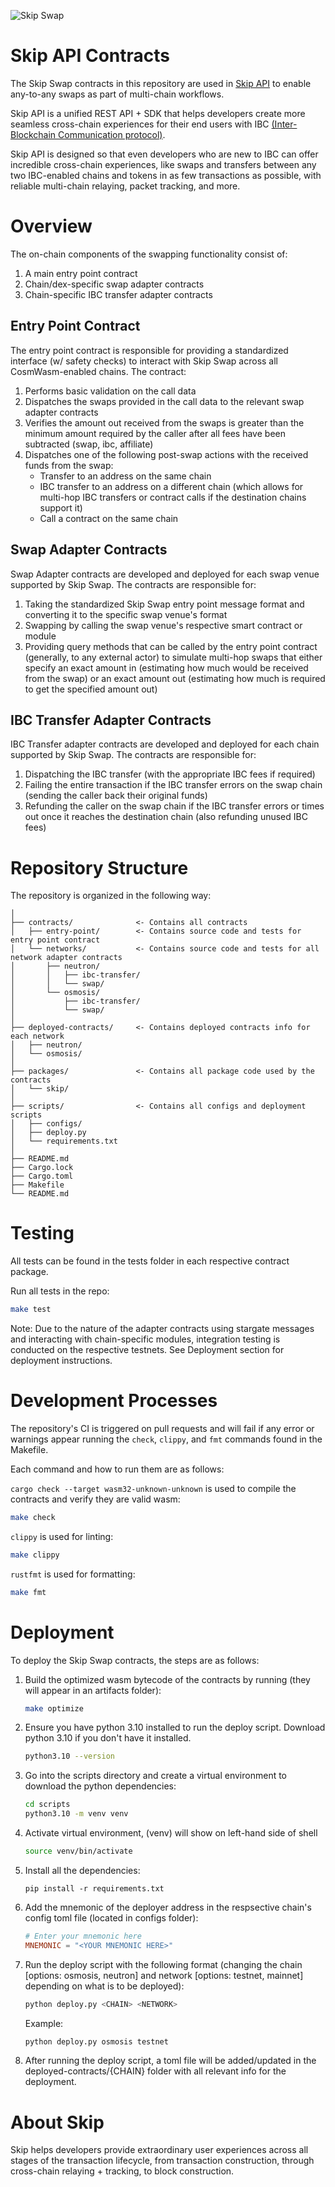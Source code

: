 ![Skip Swap](skip_swirl.png "Skipping and Swapping")

# Skip API Contracts

The Skip Swap contracts in this repository are used in [Skip API](https://api-swagger.skip.money/) to enable any-to-any swaps as part of multi-chain workflows.

Skip API is a unified REST API + SDK that helps developers create more seamless cross-chain experiences for their end users with IBC [(Inter-Blockchain Communication protocol)](https://ibcprotocol.dev/). 

Skip API is designed so that even developers who are new to IBC can offer incredible cross-chain experiences, like swaps and transfers between any two IBC-enabled chains and tokens in as few transactions as possible, with reliable multi-chain relaying, packet tracking, and more.

# Overview

The on-chain components of the swapping functionality consist of:
1. A main entry point contract
2. Chain/dex-specific swap adapter contracts 
3. Chain-specific IBC transfer adapter contracts


## Entry Point Contract

The entry point contract is responsible for providing a standardized interface (w/ safety checks) to interact with Skip Swap across all CosmWasm-enabled chains. The contract:
1. Performs basic validation on the call data
2. Dispatches the swaps provided in the call data to the relevant swap adapter contracts
3. Verifies the amount out received from the swaps is greater than the minimum amount required by the caller after all fees have been subtracted (swap, ibc, affiliate)
4. Dispatches one of the following post-swap actions with the received funds from the swap:
    - Transfer to an address on the same chain 
    - IBC transfer to an address on a different chain (which allows for multi-hop IBC transfers or contract calls if the destination chains support it)
    - Call a contract on the same chain

## Swap Adapter Contracts

Swap Adapter contracts are developed and deployed for each swap venue supported by Skip Swap. The contracts are responsible for:
1. Taking the standardized Skip Swap entry point message format and converting it to the specific swap venue's format
2. Swapping by calling the swap venue's respective smart contract or module
3. Providing query methods that can be called by the entry point contract (generally, to any external actor) to simulate multi-hop swaps that either specify an exact amount in (estimating how much would be received from the swap) or an exact amount out (estimating how much is required to get the specified amount out)

## IBC Transfer Adapter Contracts

IBC Transfer adapter contracts are developed and deployed for each chain supported by Skip Swap. The contracts are responsible for:
1. Dispatching the IBC transfer (with the appropriate IBC fees if required)
2. Failing the entire transaction if the IBC transfer errors on the swap chain (sending the caller back their original funds)
3. Refunding the caller on the swap chain if the IBC transfer errors or times out once it reaches the destination chain (also refunding unused IBC fees)

# Repository Structure

The repository is organized in the following way:
```
│
├── contracts/              <- Contains all contracts
│   ├── entry-point/        <- Contains source code and tests for entry point contract
│   └── networks/           <- Contains source code and tests for all network adapter contracts
│       ├── neutron/
│       │   ├── ibc-transfer/
│       │   └── swap/
│       └── osmosis/
│           ├── ibc-transfer/
│           └── swap/
│
├── deployed-contracts/     <- Contains deployed contracts info for each network
│   ├── neutron/
│   └── osmosis/
│
├── packages/               <- Contains all package code used by the contracts
│   └── skip/
│
├── scripts/                <- Contains all configs and deployment scripts
│   ├── configs/
│   ├── deploy.py
│   └── requirements.txt
│
├── README.md
├── Cargo.lock
├── Cargo.toml
├── Makefile
└── README.md
```

# Testing

All tests can be found in the tests folder in each respective contract package.

Run all tests in the repo:
```bash
make test
```

Note: Due to the nature of the adapter contracts using stargate messages and interacting with chain-specific modules, integration testing is conducted on the respective testnets. See Deployment section for deployment instructions.

# Development Processes

The repository's CI is triggered on pull requests and will fail if any error or warnings appear running the `check`, `clippy`, and `fmt` commands found in the Makefile.

Each command and how to run them are as follows:

`cargo check --target wasm32-unknown-unknown` is used to compile the contracts and verify they are valid wasm:
``` bash
make check
```

`clippy` is used for linting:
``` bash
make clippy
```

`rustfmt` is used for formatting:
``` bash
make fmt
```

# Deployment

To deploy the Skip Swap contracts, the steps are as follows:

1. Build the optimized wasm bytecode of the contracts by running (they will appear in an artifacts folder):

    ``` bash
    make optimize
    ```

2. Ensure you have python 3.10 installed to run the deploy script. Download python 3.10 if you don't have it installed.
    ``` bash
    python3.10 --version
    ```

3. Go into the scripts directory and create a virtual environment to download the python dependencies:
    ``` bash
    cd scripts
    python3.10 -m venv venv
    ```

4. Activate virtual environment, (venv) will show on left-hand side of shell
    ``` bash
    source venv/bin/activate
    ```

5. Install all the dependencies:
    ```
    pip install -r requirements.txt
    ```

6. Add the mnemonic of the deployer address in the respsective chain's config toml file (located in configs folder):

    ``` toml
    # Enter your mnemonic here
    MNEMONIC = "<YOUR MNEMONIC HERE>"
    ```

7. Run the deploy script with the following format (changing the chain [options: osmosis, neutron] and network [options: testnet, mainnet] depending on what is to be deployed):
    ``` bash
    python deploy.py <CHAIN> <NETWORK>
    ```

    Example:
    ``` bash
    python deploy.py osmosis testnet
    ```

8. After running the deploy script, a toml file will be added/updated in the deployed-contracts/{CHAIN} folder with all relevant info for the deployment.

# About Skip

Skip helps developers provide extraordinary user experiences across all stages of the transaction lifecycle, from transaction construction, through cross-chain relaying + tracking, to block construction.